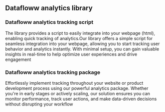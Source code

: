 ## Datafloww analytics library

### Datafloww analytics tracking script

The library provides a script to easily integrate into your webpage (html), enabling quick tracking of analytics.Our library offers a simple script for seamless integration into your webpage, allowing you to start tracking user behavior and analytics instantly. With minimal setup, you can gain valuable insights in real-time to help optimize user experiences and drive engagement

### Datafloww analytics tracking package

Effortlessly implement tracking throughout your website or product development process using our powerful analytics package. Whether you're in early stages or actively scaling, our solution ensures you can monitor performance, track user actions, and make data-driven decisions without disrupting your workflow
